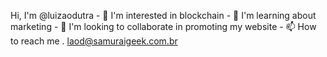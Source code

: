 Hi, I'm @luizaodutra - 👀 I'm interested in blockchain - 🌱 I'm learning about marketing - 💞️ I'm looking to collaborate in promoting my website - 📫 How to reach me . laod@samuraigeek.com.br

<!---
luizaodutra/luizaodutra is a ✨ special ✨ repository because its `README.md` (this file) appears on your GitHub profile.
You can click the Preview link to take a look at your changes.
--->
